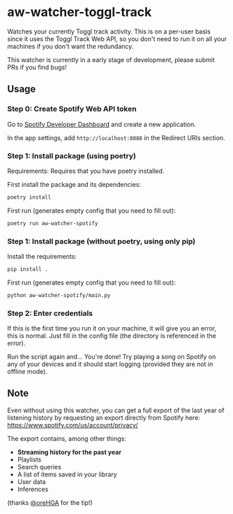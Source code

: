 aw-watcher-toggl-track
==================

Watches your currently Toggl track activity. This is on a per-user basis since it uses the Toggl Track Web API, so you don't need to run it on all your machines if you don't want the redundancy.

This watcher is currently in a early stage of development, please submit PRs if you find bugs!


## Usage

### Step 0: Create Spotify Web API token

Go to [Spotify Developer Dashboard](https://developer.spotify.com/dashboard/applications) and create a new application.

In the app settings, add `http://localhost:8088` in the Redirect URIs section.

### Step 1: Install package (using poetry)

Requirements: Requires that you have poetry installed.

First install the package and its dependencies:

```sh
poetry install
```

First run (generates empty config that you need to fill out):

```sh
poetry run aw-watcher-spotify
```
### Step 1: Install package (without poetry, using only pip)

Install the requirements:

```sh
pip install .
```

First run (generates empty config that you need to fill out):
```sh
python aw-watcher-spotify/main.py
```

### Step 2: Enter credentials

If this is the first time you run it on your machine, it will give you an error, this is normal.
Just fill in the config file (the directory is referenced in the error).

Run the script again and...
You're done! Try playing a song on Spotify on any of your devices and it should start logging (provided they are not in offline mode).


## Note

Even without using this watcher, you can get a full export of the last year of listening history by requesting an export directly from Spotify here: https://www.spotify.com/us/account/privacy/

The export contains, among other things:

- **Streaming history for the past year**
- Playlists
- Search queries
- A list of items saved in your library
- User data
- Inferences

(thanks [@oreHGA](https://github.com/oreHGA) for the tip!)
